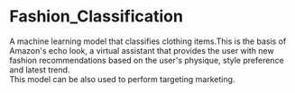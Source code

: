 # Fashion_Classification
A machine learning model that classifies clothing items.This is the basis of Amazon's echo look, a virtual assistant that provides the user with new fashion recommendations based on the user's physique, style preference and latest trend.  
This model can be also used to perform targeting marketing. 
